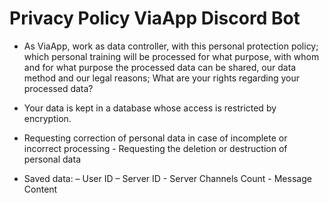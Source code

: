# Privacy Policy ViaApp Discord Bot

- As ViaApp, work as data controller, with this personal protection policy; which personal training will be processed for what purpose, with whom and for what purpose the processed data can be shared, our data method and our legal reasons; What are your rights regarding your processed data?

- Your data is kept in a database whose access is restricted by encryption.

- Requesting correction of personal data in case of incomplete or incorrect processing - Requesting the deletion or destruction of personal data

- Saved data: – User ID – Server ID - Server Channels Count - Message Content
